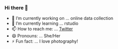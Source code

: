 ### Hi there 👋

- 🔭 I’m currently working on ... online data collection
- 🌱 I’m currently learning ... rstudio
- 📫 How to reach me: ... [Twitter](https://www.twitter.com/_chtaylor)
- 😄 Pronouns: ... She/Her
- ⚡ Fun fact: ... I love photography!



